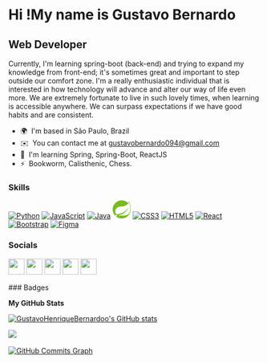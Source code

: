 Hi !My name is Gustavo Bernardo
========================================================================================================================================

Web Developer
-------------

Currently, I'm learning spring-boot (back-end) and trying to expand my knowledge from front-end; it's sometimes great and important to step outside our comfort zone. I'm a really enthusiastic individual that is interested in how technology will advance and alter our way of life even more. We are extremely fortunate to live in such lovely times, when learning is accessible anywhere. We can surpass expectations if we have good habits and are consistent.

*   🌍  I'm based in São Paulo, Brazil
*   ✉️  You can contact me at [gustavobernardo094@gmail.com](mailto:gustavobernardo094@gmail.com)
*   🧠  I'm learning Spring, Spring-Boot, ReactJS
*   ⚡  Bookworm, Calisthenic, Chess.

### Skills 


<p align="left">
<a href="https://www.python.org/" target="_blank" rel="noreferrer"><img src="https://raw.githubusercontent.com/danielcranney/readme-generator/main/public/icons/skills/python-colored.svg" width="36" height="36" alt="Python" /></a>
<a href="https://developer.mozilla.org/en-US/docs/Web/JavaScript" target="_blank" rel="noreferrer"><img src="https://raw.githubusercontent.com/danielcranney/readme-generator/main/public/icons/skills/javascript-colored.svg" width="36" height="36" alt="JavaScript" /></a>
<a href="https://www.oracle.com/java/" target="_blank" rel="noreferrer"><img src="https://raw.githubusercontent.com/danielcranney/readme-generator/main/public/icons/skills/java-colored.svg" width="36" height="36" alt="Java" /></a>
<a href="https://spring.io/projects/spring-boot" target="_blank" rel="noreferrer"><img src="https://github.com/devicons/devicon/blob/v2.15.1/icons/spring/spring-original.svg" width="36" height="36" alt="Spring" /></a>
<a href="https://www.w3.org/TR/CSS/#css" target="_blank" rel="noreferrer"><img src="https://raw.githubusercontent.com/danielcranney/readme-generator/main/public/icons/skills/css3-colored.svg" width="36" height="36" alt="CSS3" /></a>
<a href="https://developer.mozilla.org/en-US/docs/Glossary/HTML5" target="_blank" rel="noreferrer"><img src="https://raw.githubusercontent.com/danielcranney/readme-generator/main/public/icons/skills/html5-colored.svg" width="36" height="36" alt="HTML5" /></a>
<a href="https://reactjs.org/" target="_blank" rel="noreferrer"><img src="https://raw.githubusercontent.com/danielcranney/readme-generator/main/public/icons/skills/react-colored.svg" width="36" height="36" alt="React" /></a>
<a href="https://getbootstrap.com/" target="_blank" rel="noreferrer"><img src="https://raw.githubusercontent.com/danielcranney/readme-generator/main/public/icons/skills/bootstrap-colored.svg" width="36" height="36" alt="Bootstrap" /></a>
<a href="https://www.figma.com/" target="_blank" rel="noreferrer"><img src="https://raw.githubusercontent.com/danielcranney/readme-generator/main/public/icons/skills/figma-colored.svg" width="36" height="36" alt="Figma" /></a>
</p>

### Socials

<p align="left"> <a href="https://discord.com/users/honor is Dead#3420" target="_blank" rel="noreferrer"><img src="https://raw.githubusercontent.com/danielcranney/readme-generator/main/public/icons/socials/discord.svg" width="32" height="32" /></a> <a href="https://www.github.com/GustavoHenriqueBernardoo" target="_blank" rel="noreferrer"><img src="https://raw.githubusercontent.com/danielcranney/readme-generator/main/public/icons/socials/github.svg" width="32" height="32" /></a> <a href="http://www.instagram.com/guushenriq_/" target="_blank" rel="noreferrer"><img src="https://raw.githubusercontent.com/danielcranney/readme-generator/main/public/icons/socials/instagram.svg" width="32" height="32" /></a> <a href="https://www.linkedin.com/in/gustavo-bernardo-3605a7123/" target="_blank" rel="noreferrer"><img src="https://raw.githubusercontent.com/danielcranney/readme-generator/main/public/icons/socials/linkedin.svg" width="32" height="32" /></a> <a href="https://www.twitter.com/GuusHenriq" target="_blank" rel="noreferrer"><img src="https://raw.githubusercontent.com/danielcranney/readme-generator/main/public/icons/socials/twitter.svg" width="32" height="32" /></a></p>
### Badges

<b>My GitHub Stats</b>

<a href="http://www.github.com/GustavoHenriqueBernardoo"><img src="https://github-readme-stats.vercel.app/api?username=GustavoHenriqueBernardoo&show_icons=true&hide=prs,issues,contribs&count_private=true&title_color=64748b&text_color=ffffff&icon_color=000000&bg_color=312e81&hide_border=true&show_icons=true" alt="GustavoHenriqueBernardoo's GitHub stats" /></a>

<a href="http://www.github.com/GustavoHenriqueBernardoo"><img src="https://github-readme-streak-stats.herokuapp.com/?user=GustavoHenriqueBernardoo&stroke=ffffff&background=312e81&ring=64748b&fire=64748b&currStreakNum=ffffff&currStreakLabel=64748b&sideNums=ffffff&sideLabels=ffffff&dates=ffffff&hide_border=true" /></a>

<a href="http://www.github.com/GustavoHenriqueBernardoo"><img src="https://activity-graph.herokuapp.com/graph?username=GustavoHenriqueBernardoo&bg_color=312e81&color=ffffff&line=000000&point=ffffff&area_color=312e81&area=true&hide_border=true&custom_title=GitHub%20Commits%20Graph" alt="GitHub Commits Graph" /></a>
